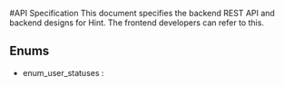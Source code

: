 #API Specification
This document specifies the backend REST API and backend designs for Hint. The frontend developers can refer to this.

## Enums

- enum_user_statuses :
